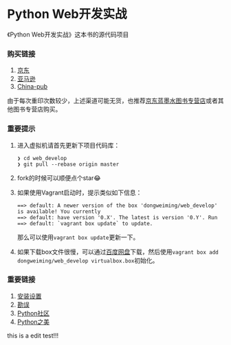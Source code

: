 # Python Web开发实战

《Python Web开发实战》这本书的源代码项目

### 购买链接

1. [京东](http://item.jd.com/11966737.html)
2. [亚马逊](https://www.amazon.cn/Python-Web%E5%BC%80%E5%8F%91%E5%AE%9E%E6%88%98-%E8%91%A3%E4%BC%9F%E6%98%8E/dp/B01L8NVIC6)
3. [China-pub](http://product.china-pub.com/4976972)

由于每次重印次数较少，上述渠道可能无货，也推荐[京东蓝墨水图书专营店](http://item.jd.com/10568355726.html)或者其他图书专营店购买。

### 重要提示

1. 进入虚拟机请首先更新下项目代码库：

    ```
    ❯ cd web_develop
    ❯ git pull --rebase origin master
    ```

2. fork的时候可以顺便点个star😂
3. 如果使用Vagrant启动时，提示类似如下信息：

    ```
    ==> default: A newer version of the box 'dongweiming/web_develop' is available! You currently
    ==> default: have version '0.X'. The latest is version '0.Y'. Run
    ==> default: `vagrant box update` to update.
    ```

    那么可以使用`vagrant box update`更新一下。
4. 如果下载box文件很慢，可以通过[百度网盘](https://pan.baidu.com/s/1mhQmCac)下载，然后使用`vagrant box add dongweiming/web_develop virtualbox.box`初始化。

### 重要链接

1. [安装设置](./setup.md)
2. [勘误](./errata.md)
3. [Python社区](http://python-cn.org)
4. [Python之美](https://zhuanlan.zhihu.com/python-cn)

this is a edit test!!!
